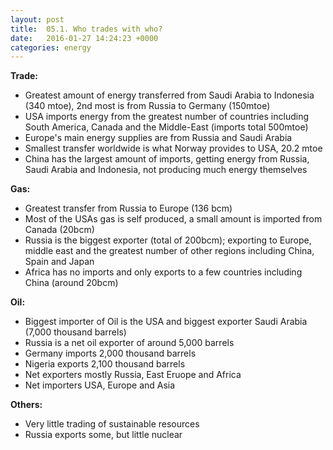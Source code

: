 ```yaml
---
layout: post
title:  05.1. Who trades with who?
date:   2016-01-27 14:24:23 +0000
categories: energy
---
```


**Trade:**

* Greatest amount of energy transferred from Saudi Arabia to Indonesia (340 mtoe), 2nd most is from Russia to Germany (150mtoe)
* USA imports energy from the greatest number of countries including South America, Canada and the Middle-East (imports total 500mtoe)
* Europe's main energy supplies are from Russia and Saudi Arabia
* Smallest transfer worldwide is what Norway provides to USA, 20.2 mtoe
* China has the largest amount of imports, getting energy from Russia, Saudi Arabia and Indonesia, not producing much energy themselves

**Gas:**

* Greatest transfer from Russia to Europe (136 bcm)
* Most of the USAs gas is self produced, a small amount is imported from Canada (20bcm)
* Russia is the biggest exporter (total of 200bcm); exporting to Europe, middle east and the greatest number of other regions including China, Spain and Japan
* Africa has no imports and only exports to a few countries including China (around 20bcm)

**Oil:**

* Biggest importer of Oil is the USA and biggest exporter Saudi Arabia (7,000 thousand barrels)
* Russia is a net oil exporter of around 5,000 barrels
* Germany imports 2,000 thousand barrels
* Nigeria exports 2,100 thousand barrels
* Net exporters mostly Russia, East Eruope and Africa
* Net importers USA, Europe and Asia

**Others:**

* Very little trading of sustainable resources
* Russia exports some, but little nuclear